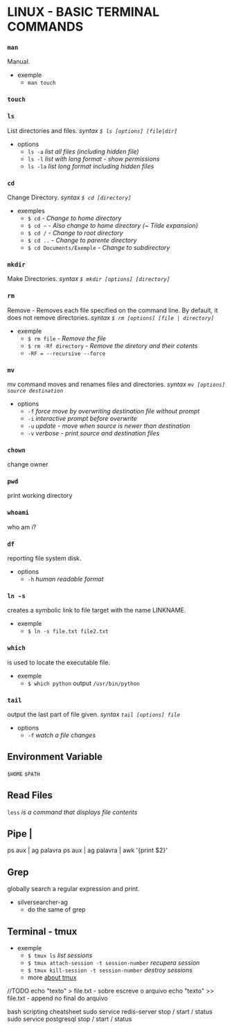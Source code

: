 # LINUX - BASIC TERMINAL COMMANDS

### `man`
Manual.
- exemple
    - `man touch`

### `touch`

### `ls`
List directories and files.
*syntax* *`$ ls [options] [file|dir]`*
- options
    - `ls -a` *list all files (including hidden file)*
    - `ls -l` *list with long format - show permissions*
    - `ls -la` *list long format including hidden files*


### `cd`
Change Directory.
*syntax* *`$ cd [directory]`*
- exemples
    - `$ cd` - *Change to home directory*
    - `$ cd ~` - *Also change to home directory (~ Tilde expansion)*
    - `$ cd /` - *Change to root directory*
    - `$ cd ..` - *Change to parente directory*
    - `$ cd Documents/Exemple` - *Change to subdirectory*

### `mkdir`
Make Directories.
*syntax* *`$ mkdir [options] [directory]`*

### `rm`
Remove - Removes each file specified on the command line. By default, it does not remove directories.
*syntax* *`$ rm [options] [file | directory]`*
- exemple
    - `$ rm file` - *Remove the file*
    - `$ rm -Rf directory` - *Remove the diretory and their cotents* 
    - `-RF = --recursive --force`

### `mv`
mv command moves and renames files and directories.
*syntax* *`mv [options] source destination`* 
- options
    - `-f` *force move by overwriting destination file without prompt*
    - `-i` *interactive prompt before overwrite* 
    - `-u` *update - move when source is newer than destination*
    - `-v` *verbose - print source and destination files*

### `chown`
change owner

### `pwd` 
print working directory

### `whoami` 
who am i?

### `df` 
reporting file system disk.
- options
    - `-h` *human readable format*

### `ln -s` 
creates a symbolic link to file target with the name LINKNAME.
- exemple
    - `$ ln -s file.txt file2.txt`

### `which` 
is used to locate the executable file.
- exemple
    - `$ which python` output `/usr/bin/python`

### `tail`
output the last part of file given.
*syntax* *`tail [options] file`*
- options
    - `-f` *watch a file changes*

## Environment Variable
`$HOME`
`$PATH` 

## Read Files
`less` *is a command that displays file contents*

## Pipe |
ps aux | ag palavra
ps aux | ag palavra | awk '{print $2}'

## Grep
globally search a regular expression and print.

- silversearcher-ag
    - do the same of grep

## Terminal - tmux
- exemple
    - `$ tmux ls` *list sessions*
    - `$ tmux attach-session -t session-number` *recupera session*
    - `$ tmux kill-session -t session-number` *destroy sessions*
    - more [about tmux](https://gist.github.com/MohamedAlaa/2961058) 

//TODO
echo "texto" > file.txt - sobre escreve o arquivo
echo "texto" >> file.txt - append no final do arquivo

bash scripting cheatsheet
sudo service redis-server stop / start / status
sudo service postgresql stop / start / status